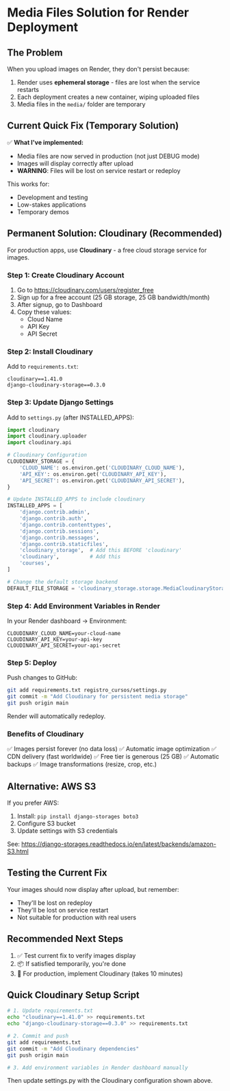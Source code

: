 # Media Files Solution for Render Deployment

## The Problem

When you upload images on Render, they don't persist because:
1. Render uses **ephemeral storage** - files are lost when the service restarts
2. Each deployment creates a new container, wiping uploaded files
3. Media files in the `media/` folder are temporary

## Current Quick Fix (Temporary Solution)

✅ **What I've implemented:**
- Media files are now served in production (not just DEBUG mode)
- Images will display correctly after upload
- **WARNING**: Files will be lost on service restart or redeploy

This works for:
- Development and testing
- Low-stakes applications
- Temporary demos

## Permanent Solution: Cloudinary (Recommended)

For production apps, use **Cloudinary** - a free cloud storage service for images.

### Step 1: Create Cloudinary Account

1. Go to https://cloudinary.com/users/register_free
2. Sign up for a free account (25 GB storage, 25 GB bandwidth/month)
3. After signup, go to Dashboard
4. Copy these values:
   - Cloud Name
   - API Key
   - API Secret

### Step 2: Install Cloudinary

Add to `requirements.txt`:
```
cloudinary==1.41.0
django-cloudinary-storage==0.3.0
```

### Step 3: Update Django Settings

Add to `settings.py` (after INSTALLED_APPS):

```python
import cloudinary
import cloudinary.uploader
import cloudinary.api

# Cloudinary Configuration
CLOUDINARY_STORAGE = {
    'CLOUD_NAME': os.environ.get('CLOUDINARY_CLOUD_NAME'),
    'API_KEY': os.environ.get('CLOUDINARY_API_KEY'),
    'API_SECRET': os.environ.get('CLOUDINARY_API_SECRET'),
}

# Update INSTALLED_APPS to include cloudinary
INSTALLED_APPS = [
    'django.contrib.admin',
    'django.contrib.auth',
    'django.contrib.contenttypes',
    'django.contrib.sessions',
    'django.contrib.messages',
    'django.contrib.staticfiles',
    'cloudinary_storage',  # Add this BEFORE 'cloudinary'
    'cloudinary',          # Add this
    'courses',
]

# Change the default storage backend
DEFAULT_FILE_STORAGE = 'cloudinary_storage.storage.MediaCloudinaryStorage'
```

### Step 4: Add Environment Variables in Render

In your Render dashboard → Environment:
```
CLOUDINARY_CLOUD_NAME=your-cloud-name
CLOUDINARY_API_KEY=your-api-key
CLOUDINARY_API_SECRET=your-api-secret
```

### Step 5: Deploy

Push changes to GitHub:
```bash
git add requirements.txt registro_cursos/settings.py
git commit -m "Add Cloudinary for persistent media storage"
git push origin main
```

Render will automatically redeploy.

### Benefits of Cloudinary

✅ Images persist forever (no data loss)
✅ Automatic image optimization
✅ CDN delivery (fast worldwide)
✅ Free tier is generous (25 GB)
✅ Automatic backups
✅ Image transformations (resize, crop, etc.)

## Alternative: AWS S3

If you prefer AWS:

1. Install: `pip install django-storages boto3`
2. Configure S3 bucket
3. Update settings with S3 credentials

See: https://django-storages.readthedocs.io/en/latest/backends/amazon-S3.html

## Testing the Current Fix

Your images should now display after upload, but remember:
- They'll be lost on redeploy
- They'll be lost on service restart
- Not suitable for production with real users

## Recommended Next Steps

1. ✅ Test current fix to verify images display
2. 📦 If satisfied temporarily, you're done
3. 🌟 For production, implement Cloudinary (takes 10 minutes)

## Quick Cloudinary Setup Script

```bash
# 1. Update requirements.txt
echo "cloudinary==1.41.0" >> requirements.txt
echo "django-cloudinary-storage==0.3.0" >> requirements.txt

# 2. Commit and push
git add requirements.txt
git commit -m "Add Cloudinary dependencies"
git push origin main

# 3. Add environment variables in Render dashboard manually
```

Then update settings.py with the Cloudinary configuration shown above.
